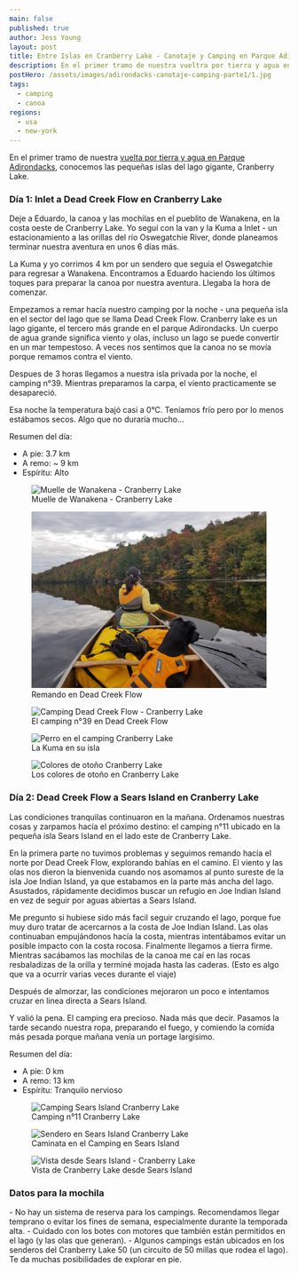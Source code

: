 ```yaml
---
main: false
published: true
author: Jess Young
layout: post
title: Entre Islas en Cranberry Lake - Canotaje y Camping en Parque Adirondacks Parte 1
description: En el primer tramo de nuestra vueltra por tierra y agua en Parque Adirondacks, conocemos las pequeñas islas del lago gigante, Cranberry Lake.
postHero: /assets/images/adirondacks-canotaje-camping-parte1/1.jpg
tags:
  - camping
  - canoa
regions:
  - usa
  - new-york
---
```

En el primer tramo de nuestra <a href="/canotaje-adirondacks-resumen" title="Canotaje y Camping en Parque Adirondacks (una Introducción)">vuelta por tierra y agua en Parque Adirondacks</a>, conocemos las pequeñas islas del lago gigante, Cranberry Lake.


<h3>Día 1: Inlet a Dead Creek Flow en Cranberry Lake</h3>

Deje a Eduardo, la canoa y las mochilas en el pueblito de Wanakena, en la costa oeste de Cranberry Lake. Yo seguí con la van y la Kuma a Inlet - un estacionamiento a las orillas del río Oswegatchie River, donde planeamos terminar nuestra aventura en unos 6 días más.

La Kuma y yo corrimos 4 km por un sendero que seguía el Oswegatchie para regresar a Wanakena. Encontramos a Eduardo haciendo los últimos toques para preparar la canoa por nuestra aventura. Llegaba la hora de comenzar.

Empezamos a remar hacía nuestro camping por la noche - una pequeña isla en el sector del lago que se llama Dead Creek Flow. Cranberry lake es un lago gigante, el tercero más grande en el parque Adirondacks. Un cuerpo de agua grande significa viento y olas, incluso un lago se puede convertir en un mar tempestoso. A veces nos sentimos que la canoa no se movía porque remamos contra el viento.

Despues de 3 horas llegamos a nuestra isla privada por la noche, el camping n°39. Mientras preparamos la carpa, el viento practicamente se desapareció.

Esa noche la temperatura bajó casi a 0°C. Teníamos frío pero por lo menos estábamos secos. Algo que no duraría mucho...

Resumen del día:
- A pie: 3.7 km
- A remo: ~ 9 km
- Espíritu: Alto

<figure class="figure">
  <img class="portrait-photo" src="/assets/images/adirondacks-canotaje-camping-parte1/2.jpg" alt="Muelle de Wanakena - Cranberry Lake">
  <figcaption class="img-caption">Muelle de Wanakena - Cranberry Lake</figcaption>
</figure>
<figure class="figure">
  <img class="image" src="/assets/images/adirondacks-canotaje-camping-parte1/3.jpg" alt="Remando Dead Creek Flow - Cranberry Lake">
  <figcaption class="img-caption">Remando en Dead Creek Flow</figcaption>
</figure>
<figure class="figure">
  <img class="image" src="/assets/images/adirondacks-canotaje-camping-parte1/4.jpg" alt="Camping Dead Creek Flow - Cranberry Lake">
  <figcaption class="img-caption">El camping n°39 en Dead Creek Flow</figcaption>
</figure>
<figure class="figure">
  <img class="image" src="/assets/images/adirondacks-canotaje-camping-parte1/5.jpg" alt="Perro en el camping Cranberry Lake">
  <figcaption class="img-caption">La Kuma en su isla</figcaption>
</figure>
<figure class="figure">
  <img class="image" src="/assets/images/adirondacks-canotaje-camping-parte1/6.jpg" alt="Colores de otoño Cranberry Lake">
  <figcaption class="img-caption">Los colores de otoño en Cranberry Lake</figcaption>
</figure>

<h3>Día 2: Dead Creek Flow a Sears Island en Cranberry Lake</h3>

Las condiciones tranquilas continuaron en la mañana. Ordenamos nuestras cosas y zarpamos hacía el próximo destino: el camping n°11 ubicado en la pequeña isla Sears Island en el lado este de Cranberry Lake.

En la primera parte no tuvimos problemas y seguimos remando hacía el norte por Dead Creek Flow, explorando bahías en el camino. El viento y las olas nos dieron la bienvenida cuando nos asomamos al punto sureste de la isla Joe Indian Island, ya que estabamos en la parte más ancha del lago. Asustados, rápidamente decidimos buscar un refugio en Joe Indian Island en vez de seguir por aguas abiertas a Sears Island.

Me pregunto si hubiese sido más facil seguir cruzando el lago, porque fue muy duro tratar de acercarnos a la costa de Joe Indian Island. Las olas continuaban empujándonos hacía la costa, mientras intentábamos evitar un posible impacto con la costa rocosa. Finalmente llegamos a tierra firme. Mientras sacábamos las mochilas de la canoa me caí en las rocas resbaladizas de la orilla y terminé mojada hasta las caderas. (Esto es algo que va a ocurrír varias veces durante el viaje)

Después de almorzar, las condiciones mejoraron un poco e intentamos cruzar en linea directa a Sears Island.

Y valió la pena. El camping era precioso. Nada más que decir. Pasamos la tarde secando nuestra ropa, preparando el fuego, y comiendo la comida más pesada porque mañana venía un portage largísimo.

Resumen del día:
- A pie: 0 km
- A remo: 13 km
- Espíritu: Tranquilo nervioso

<figure class="figure">
  <img class="image" src="/assets/images/adirondacks-canotaje-camping-parte1/7.jpg" alt="Camping Sears Island Cranberry Lake">
  <figcaption class="img-caption">Camping n°11 Cranberry Lake</figcaption>
</figure>
<figure class="figure">
  <img class="image" src="/assets/images/adirondacks-canotaje-camping-parte1/8.jpg" alt="Sendero en Sears Island Cranberry Lake">
  <figcaption class="img-caption">Caminata en el Camping en Sears Island</figcaption>
</figure>
<figure class="figure">
  <img class="image" src="/assets/images/adirondacks-canotaje-camping-parte1/9.jpg" alt="Vista desde Sears Island - Cranberry Lake">
  <figcaption class="img-caption">Vista de Cranberry Lake desde Sears Island</figcaption>
</figure>

<h3>Datos para la mochila</h3>
- No hay un sistema de reserva para los campings. Recomendamos llegar temprano o evitar los fines de semana, especialmente durante la temporada alta.
- Cuidado con los botes con motores que también están permitidos en el lago (y las olas que generan).
- Algunos campings están ubicados en los senderos del Cranberry Lake 50 (un circuito de 50 millas que rodea el lago). Te da muchas posibilidades de explorar en pie.
